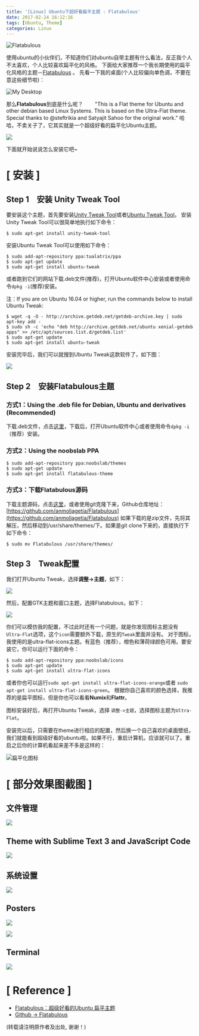 ```yaml
---
title: '[Linux] Ubuntu下超好看扁平主题 : Flatabulous'
date: 2017-02-24 16:12:16
tags: [Ubuntu, Theme]
categories: Linux
---
```


![Flatabulous](http://upload-images.jianshu.io/upload_images/145616-909d61913233d890.png?imageMogr2/auto-orient/strip%7CimageView2/2/w/1240)

<!--more-->

使用ubuntu的小伙伴们，不知道你们对ubuntu自带主题有什么看法，反正我个人不太喜欢，个人比较喜欢扁平化的风格。
下面给大家推荐一个我长期使用的扁平化风格的主题－[Flatabulous](https://github.com/anmoljagetia/Flatabulous) 。
先看一下我的桌面(个人比较偏向单色调，不要在意这些细节啦)：

![My Desktop](http://upload-images.jianshu.io/upload_images/145616-1564d71f915f7cef.png?imageMogr2/auto-orient/strip%7CimageView2/2/w/1240)

那么**Flatabulous**到底是什么呢？
　　"This is a Flat theme for Ubuntu and other debian based Linux Systems. This is based on the Ultra-Flat theme. Special thanks to @steftrikia and Satyajit Sahoo for the original work."
哈哈，不卖关子了，它其实就是一个超级好看的扁平化Ubuntu主题。

![](http://upload-images.jianshu.io/upload_images/145616-e639fe182b0b743b.png?imageMogr2/auto-orient/strip%7CimageView2/2/w/1240)

下面就开始说说怎么安装它吧~

# [ 安装 ]

## Step 1　安装 Unity Tweak Tool

要安装这个主题，首先要安装[Unity Tweak Tool](https://launchpad.net/unity-tweak-tool)或者[Ubuntu Tweak Tool](https://github.com/tualatrix/ubuntu-tweak)。
安装Unity Tweak Tool可以很简单地执行如下命令：
```
$ sudo apt-get install unity-tweak-tool
```
安装Ubuntu Tweak Tool可以使用如下命令：
```
$ sudo add-apt-repository ppa:tualatrix/ppa  
$ sudo apt-get update
$ sudo apt-get install ubuntu-tweak
```
或者跑到它们的网站下载.deb文件(推荐)，打开Ubuntu软件中心安装或者使用命令`dpkg -i`(推荐)安装。

注：If you are on Ubuntu 16.04 or higher, run the commands below to install Ubuntu Tweak:

```
$ wget -q -O - http://archive.getdeb.net/getdeb-archive.key | sudo apt-key add -
$ sudo sh -c 'echo "deb http://archive.getdeb.net/ubuntu xenial-getdeb apps" >> /etc/apt/sources.list.d/getdeb.list'
$ sudo apt-get update
$ sudo apt-get install ubuntu-tweak
```

安装完毕后，我们可以就搜到Ubuntu Tweak这款软件了，如下图：

![](http://upload-images.jianshu.io/upload_images/145616-c073230df8a73b8b.png?imageMogr2/auto-orient/strip%7CimageView2/2/w/1240)


## Step 2　安装Flatabulous主题

### 方式1：Using the .deb file for Debian, Ubuntu and derivatives (Recommended)

下载.deb文件，点击[这里](https://github.com/anmoljagetia/Flatabulous/releases)，下载后，打开Ubuntu软件中心或者使用命令`dpkg -i`（推荐）安装。

### 方式2：Using the noobslab PPA

```
$ sudo add-apt-repository ppa:noobslab/themes
$ sudo apt-get update
$ sudo apt-get install flatabulous-theme
```

### 方式3：下载Flatabulous源码

下载主题源码，点击[这里](https://github.com/anmoljagetia/Flatabulous/archive/master.zip)，或者使用git克隆下来，Github仓库地址： [https://github.com/anmoljagetia/Flatabulous](https://github.com/anmoljagetia/Flatabulous)
如果下载的是zip文件，先将其解压，然后移动到/usr/share/themes/下。如果是git clone下来的，直接执行下如下命令：

```
$ sudo mv Flatabulous /usr/share/themes/
```

## Step 3　Tweak配置

我们打开Ubuntu Tweak，选择**调整->主题**，如下：

![](http://upload-images.jianshu.io/upload_images/145616-c937f438f034d8bd.png?imageMogr2/auto-orient/strip%7CimageView2/2/w/1240)

然后，配置GTK主题和窗口主题，选择Flatabulous，如下：

![](http://upload-images.jianshu.io/upload_images/145616-1e90b53fc9d14f68.png?imageMogr2/auto-orient/strip%7CimageView2/2/w/1240)

你们可以模仿我的配置，不过此时还有一个问题，就是你发现图标主题没有`Ultra-Flat`选项，这个`icon`需要额外下载，原生的`Tweak`里面并没有。
对于图标，我使用的是ultra-flat-icons主题。有蓝色（推荐），橙色和薄荷绿颜色可用。要安装它，你可以运行下面的命令：
```
$ sudo add-apt-repository ppa:noobslab/icons
$ sudo apt-get update
$ sudo apt-get install ultra-flat-icons
```
或者你也可以运行`sudo apt-get install ultra-flat-icons-orange`或者 `sudo apt-get install ultra-flat-icons-green`。
根据你自己喜欢的颜色选择，我推荐的是扁平图标，但是你也可以看看**Numix**和**Flattr**。

图标安装好后，再打开Ubuntu Tweak，选择 `调整->主题`，选择图标主题为`Ultra-Flat`。

安装完以后，只需要在theme进行相应的配置，然后换一个自己喜欢的桌面壁纸，我们就能看到超级好看的ubuntu啦。如果不行，重启计算机，应该就可以了。重启之后你的计算机看起来差不多是这样的：



![扁平化图标](http://upload-images.jianshu.io/upload_images/145616-a9408b3132214304.png?imageMogr2/auto-orient/strip%7CimageView2/2/w/1240)


# [ 部分效果图截图 ]


## 文件管理

![](http://upload-images.jianshu.io/upload_images/145616-63d8986b44433f99.png?imageMogr2/auto-orient/strip%7CimageView2/2/w/1240)

## Theme with Sublime Text 3 and JavaScript Code

![](http://upload-images.jianshu.io/upload_images/145616-ac6eca94b5b50a2e.png?imageMogr2/auto-orient/strip%7CimageView2/2/w/1240)

## 系统设置

![](http://upload-images.jianshu.io/upload_images/145616-b0e714419dcd6433.png?imageMogr2/auto-orient/strip%7CimageView2/2/w/1240)

## Posters

![](http://upload-images.jianshu.io/upload_images/145616-9c99a2b56e70c30f.png?imageMogr2/auto-orient/strip%7CimageView2/2/w/1240)

![](http://upload-images.jianshu.io/upload_images/145616-0e6a006a57adb9d3.png?imageMogr2/auto-orient/strip%7CimageView2/2/w/1240)

## Terminal

![](http://upload-images.jianshu.io/upload_images/145616-421d8c2880c84c62.png?imageMogr2/auto-orient/strip%7CimageView2/2/w/1240)

# [ Reference ]

- [Flatabulous：超级好看的Ubuntu 扁平主题](http://www.xulukun.cn/flatabulous-ubuntu.html)
- [Github -> Flatabulous](https://github.com/anmoljagetia/Flatabulous)

(转载请注明原作者及出处, 谢谢！)
